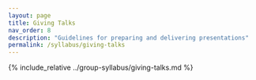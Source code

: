 ```yaml
---
layout: page
title: Giving Talks
nav_order: 8
description: "Guidelines for preparing and delivering presentations"
permalink: /syllabus/giving-talks
---
```


{% include_relative ../group-syllabus/giving-talks.md %} 